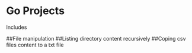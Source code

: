 # Go Projects

Includes

##File manipulation
##Listing directory content recursively
##Coping csv files content to a txt file
